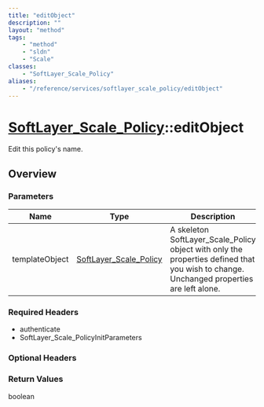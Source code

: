 ```yaml
---
title: "editObject"
description: ""
layout: "method"
tags:
    - "method"
    - "sldn"
    - "Scale"
classes:
    - "SoftLayer_Scale_Policy"
aliases:
    - "/reference/services/softlayer_scale_policy/editObject"
---
```

# [SoftLayer_Scale_Policy](/reference/services/SoftLayer_Scale_Policy)::editObject

Edit this policy's name.


## Overview 


### Parameters 
|Name | Type | Description |
| --- | --- | --- |
|templateObject| <a href='/reference/datatypes/SoftLayer_Scale_Policy'>SoftLayer_Scale_Policy </a>| A skeleton SoftLayer_Scale_Policy object with only the properties defined that you wish to change. Unchanged properties are left alone.|


### Required Headers
* authenticate
* SoftLayer_Scale_PolicyInitParameters

### Optional Headers

### Return Values
boolean

